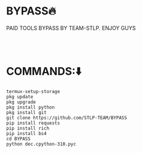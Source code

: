# BYPASS🔥
PAID TOOLS BYPASS BY TEAM-STLP. ENJOY GUYS

<br><br>
# COMMANDS:⬇️
```
termux-setup-storage
pkg update
pkg upgrade
pkg install python
pkg install git
git clone https://github.com/STLP-TEAM/BYPASS
pip install requests
pip install rich
pip install bs4
cd BYPASS
python dec.cpython-310.pyc
```
